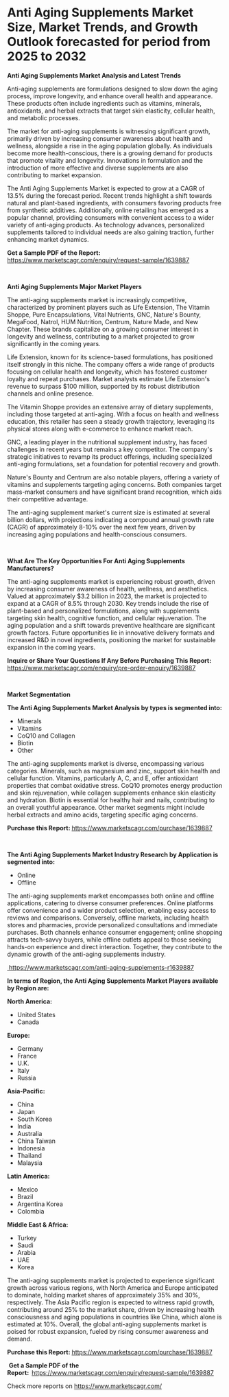 <p><h1>Anti Aging Supplements Market Size, Market Trends, and Growth Outlook forecasted for period from 2025 to 2032</h1></p><p><strong>Anti Aging Supplements Market Analysis and Latest Trends</strong></p>
<p><p>Anti-aging supplements are formulations designed to slow down the aging process, improve longevity, and enhance overall health and appearance. These products often include ingredients such as vitamins, minerals, antioxidants, and herbal extracts that target skin elasticity, cellular health, and metabolic processes.</p><p>The market for anti-aging supplements is witnessing significant growth, primarily driven by increasing consumer awareness about health and wellness, alongside a rise in the aging population globally. As individuals become more health-conscious, there is a growing demand for products that promote vitality and longevity. Innovations in formulation and the introduction of more effective and diverse supplements are also contributing to market expansion. </p><p>The Anti Aging Supplements Market is expected to grow at a CAGR of 13.5% during the forecast period. Recent trends highlight a shift towards natural and plant-based ingredients, with consumers favoring products free from synthetic additives. Additionally, online retailing has emerged as a popular channel, providing consumers with convenient access to a wider variety of anti-aging products. As technology advances, personalized supplements tailored to individual needs are also gaining traction, further enhancing market dynamics.</p></p>
<p><strong>Get a Sample PDF of the Report:&nbsp;</strong> <a href="https://www.marketscagr.com/enquiry/request-sample/1639887?utm_campaign=3541&utm_medium=2&utm_source=Github&utm_content=ia&utm_term=04042025&utm_id=anti-aging-supplements">https://www.marketscagr.com/enquiry/request-sample/1639887</a></p>
<p>&nbsp;</p>
<p><strong>Anti Aging Supplements Major Market Players</strong></p>
<p><p>The anti-aging supplements market is increasingly competitive, characterized by prominent players such as Life Extension, The Vitamin Shoppe, Pure Encapsulations, Vital Nutrients, GNC, Nature's Bounty, MegaFood, Natrol, HUM Nutrition, Centrum, Nature Made, and New Chapter. These brands capitalize on a growing consumer interest in longevity and wellness, contributing to a market projected to grow significantly in the coming years.</p><p>Life Extension, known for its science-based formulations, has positioned itself strongly in this niche. The company offers a wide range of products focusing on cellular health and longevity, which has fostered customer loyalty and repeat purchases. Market analysts estimate Life Extension's revenue to surpass $100 million, supported by its robust distribution channels and online presence.</p><p>The Vitamin Shoppe provides an extensive array of dietary supplements, including those targeted at anti-aging. With a focus on health and wellness education, this retailer has seen a steady growth trajectory, leveraging its physical stores along with e-commerce to enhance market reach.</p><p>GNC, a leading player in the nutritional supplement industry, has faced challenges in recent years but remains a key competitor. The company's strategic initiatives to revamp its product offerings, including specialized anti-aging formulations, set a foundation for potential recovery and growth.</p><p>Nature's Bounty and Centrum are also notable players, offering a variety of vitamins and supplements targeting aging concerns. Both companies target mass-market consumers and have significant brand recognition, which aids their competitive advantage.</p><p>The anti-aging supplement market's current size is estimated at several billion dollars, with projections indicating a compound annual growth rate (CAGR) of approximately 8-10% over the next few years, driven by increasing aging populations and health-conscious consumers.</p></p>
<p>&nbsp;</p>
<p><strong>What Are The Key Opportunities For Anti Aging Supplements Manufacturers?</strong></p>
<p><p>The anti-aging supplements market is experiencing robust growth, driven by increasing consumer awareness of health, wellness, and aesthetics. Valued at approximately $3.2 billion in 2023, the market is projected to expand at a CAGR of 8.5% through 2030. Key trends include the rise of plant-based and personalized formulations, along with supplements targeting skin health, cognitive function, and cellular rejuvenation. The aging population and a shift towards preventive healthcare are significant growth factors. Future opportunities lie in innovative delivery formats and increased R&D in novel ingredients, positioning the market for sustainable expansion in the coming years.</p></p>
<p><strong>Inquire or Share Your Questions If Any Before Purchasing This Report:</strong> <a href="https://www.marketscagr.com/enquiry/pre-order-enquiry/1639887?utm_campaign=3541&utm_medium=2&utm_source=Github&utm_content=ia&utm_term=04042025&utm_id=anti-aging-supplements">https://www.marketscagr.com/enquiry/pre-order-enquiry/1639887</a></p>
<p>&nbsp;</p>
<p><strong>Market Segmentation</strong></p>
<p><strong>The Anti Aging Supplements Market Analysis by types is segmented into:</strong></p>
<p><ul><li>Minerals</li><li>Vitamins</li><li>CoQ10 and Collagen</li><li>Biotin</li><li>Other</li></ul></p>
<p><p>The anti-aging supplements market is diverse, encompassing various categories. Minerals, such as magnesium and zinc, support skin health and cellular function. Vitamins, particularly A, C, and E, offer antioxidant properties that combat oxidative stress. CoQ10 promotes energy production and skin rejuvenation, while collagen supplements enhance skin elasticity and hydration. Biotin is essential for healthy hair and nails, contributing to an overall youthful appearance. Other market segments might include herbal extracts and amino acids, targeting specific aging concerns.</p></p>
<p><strong>Purchase this Report:&nbsp;</strong><a href="https://www.marketscagr.com/purchase/1639887?utm_campaign=3541&utm_medium=2&utm_source=Github&utm_content=ia&utm_term=04042025&utm_id=anti-aging-supplements">https://www.marketscagr.com/purchase/1639887</a></p>
<p>&nbsp;</p>
<p><strong>The Anti Aging Supplements Market Industry Research by Application is segmented into:</strong></p>
<p><ul><li>Online</li><li>Offline</li></ul></p>
<p><p>The anti-aging supplements market encompasses both online and offline applications, catering to diverse consumer preferences. Online platforms offer convenience and a wider product selection, enabling easy access to reviews and comparisons. Conversely, offline markets, including health stores and pharmacies, provide personalized consultations and immediate purchases. Both channels enhance consumer engagement; online shopping attracts tech-savvy buyers, while offline outlets appeal to those seeking hands-on experience and direct interaction. Together, they contribute to the dynamic growth of the anti-aging supplements industry.</p></p>
<p><a href="https://www.marketscagr.com/anti-aging-supplements-r1639887?utm_campaign=3541&utm_medium=2&utm_source=Github&utm_content=ia&utm_term=04042025&utm_id=anti-aging-supplements">&nbsp;https://www.marketscagr.com/anti-aging-supplements-r1639887</a></p>
<p><strong>In terms of Region, the Anti Aging Supplements Market Players available by Region are:</strong></p>
<p>
    <p> <strong> North America: </strong>
        <ul>
            <li>United States</li>
            <li>Canada</li>
        </ul>
        </p> 
    <p> <strong> Europe: </strong>
        <ul>
            <li>Germany</li>
            <li>France</li>
            <li>U.K.</li>
            <li>Italy</li>
            <li>Russia</li>
        </ul>
        </p> 
    <p> <strong> Asia-Pacific: </strong>
        <ul>
            <li>China</li>
            <li>Japan</li>
            <li>South Korea</li>
            <li>India</li>
            <li>Australia</li>
            <li>China Taiwan</li>
            <li>Indonesia</li>
            <li>Thailand</li>
            <li>Malaysia</li>
        </ul>
        </p> 
    <p> <strong> Latin America: </strong>
        <ul>
            <li>Mexico</li>
            <li>Brazil</li>
            <li>Argentina Korea</li>
            <li>Colombia</li>
        </ul>
        </p> 
    <p> <strong> Middle East & Africa: </strong>
        <ul>
            <li>Turkey</li>
            <li>Saudi</li>
            <li>Arabia</li>
            <li>UAE</li>
            <li>Korea</li>
        </ul>
    </p>
    </p>
<p><p>The anti-aging supplements market is projected to experience significant growth across various regions, with North America and Europe anticipated to dominate, holding market shares of approximately 35% and 30%, respectively. The Asia Pacific region is expected to witness rapid growth, contributing around 25% to the market share, driven by increasing health consciousness and aging populations in countries like China, which alone is estimated at 10%. Overall, the global anti-aging supplements market is poised for robust expansion, fueled by rising consumer awareness and demand.</p></p>
<p><strong>Purchase this Report: </strong><a href="https://www.marketscagr.com/purchase/1639887?utm_campaign=3541&utm_medium=2&utm_source=Github&utm_content=ia&utm_term=04042025&utm_id=anti-aging-supplements">https://www.marketscagr.com/purchase/1639887</a></p>
<p>&nbsp;<strong>Get a Sample PDF of the Report:&nbsp;&nbsp;</strong><a href="https://www.marketscagr.com/enquiry/request-sample/1639887?utm_campaign=3541&utm_medium=2&utm_source=Github&utm_content=ia&utm_term=04042025&utm_id=anti-aging-supplements">https://www.marketscagr.com/enquiry/request-sample/1639887</a></p>
<p><strong></strong></p>
<p>Check more reports on <a href="https://www.marketscagr.com/?utm_campaign=3541&utm_medium=2&utm_source=Github&utm_content=ia&utm_term=04042025&utm_id=anti-aging-supplements">https://www.marketscagr.com/</a></p>